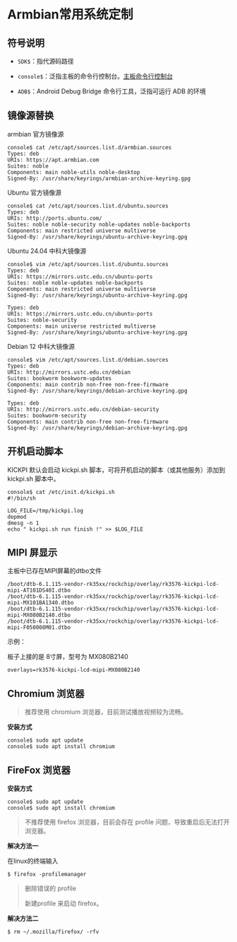 # Armbian常用系统定制



## 符号说明

* `SDK$`：指代源码路径

* `console$`：泛指主板的命令行控制台。[主板命令行控制台](../02-入门必读/02-快速使用.md#console_readme)

* `ADB$`：Android Debug Bridge 命令行工具，泛指可运行 ADB 的环境



## 镜像源替换

armbian 官方镜像源

```
console$ cat /etc/apt/sources.list.d/armbian.sources 
Types: deb
URIs: https://apt.armbian.com
Suites: noble
Components: main noble-utils noble-desktop
Signed-By: /usr/share/keyrings/armbian-archive-keyring.gpg
```



Ubuntu 官方镜像源

```
console$ cat /etc/apt/sources.list.d/ubuntu.sources 
Types: deb
URIs: http://ports.ubuntu.com/
Suites: noble noble-security noble-updates noble-backports
Components: main restricted universe multiverse
Signed-By: /usr/share/keyrings/ubuntu-archive-keyring.gpg
```



Ubuntu 24.04 中科大镜像源

```
console$ vim /etc/apt/sources.list.d/ubuntu.sources
Types: deb
URIs: https://mirrors.ustc.edu.cn/ubuntu-ports
Suites: noble noble-updates noble-backports
Components: main restricted universe multiverse
Signed-By: /usr/share/keyrings/ubuntu-archive-keyring.gpg

Types: deb
URIs: https://mirrors.ustc.edu.cn/ubuntu-ports
Suites: noble-security
Components: main universe restricted multiverse
Signed-By: /usr/share/keyrings/ubuntu-archive-keyring.gpg
```



Debian 12 中科大镜像源

```
console$ vim /etc/apt/sources.list.d/debian.sources
Types: deb
URIs: http://mirrors.ustc.edu.cn/debian
Suites: bookworm bookworm-updates
Components: main contrib non-free non-free-firmware
Signed-By: /usr/share/keyrings/debian-archive-keyring.gpg

Types: deb
URIs: http://mirrors.ustc.edu.cn/debian-security
Suites: bookworm-security
Components: main contrib non-free non-free-firmware
Signed-By: /usr/share/keyrings/debian-archive-keyring.gpg
```



## 开机启动脚本

KICKPI 默认会启动 kickpi.sh 脚本，可将开机启动的脚本（或其他服务）添加到 kickpi.sh 脚本中。

```
console$ cat /etc/init.d/kickpi.sh 
#!/bin/sh

LOG_FILE=/tmp/kickpi.log
depmod
dmesg -n 1
echo " kickpi.sh run finish !" >> $LOG_FILE
```



## MIPI 屏显示

主板中已存在MIPI屏幕的dtbo文件

```
/boot/dtb-6.1.115-vendor-rk35xx/rockchip/overlay/rk3576-kickpi-lcd-mipi-AT101DS40I.dtbo
/boot/dtb-6.1.115-vendor-rk35xx/rockchip/overlay/rk3576-kickpi-lcd-mipi-MX101BA1340.dtbo
/boot/dtb-6.1.115-vendor-rk35xx/rockchip/overlay/rk3576-kickpi-lcd-mipi-MX080B2140.dtbo
/boot/dtb-6.1.115-vendor-rk35xx/rockchip/overlay/rk3576-kickpi-lcd-mipi-F050008M01.dtbo
```

示例：

板子上接的是 8寸屏，型号为 MX080B2140

```
overlays=rk3576-kickpi-lcd-mipi-MX080B2140
```







## Chromium 浏览器

> 推荐使用 chromium 浏览器，目前测试播放视频较为流畅。

**安装方式**

```
console$ sudo apt update
console$ sudo apt install chromium
```



## FireFox 浏览器

**安装方式**

```
console$ sudo apt update
console$ sudo apt install chromium
```

> 不推荐使用 firefox 浏览器，目前会存在 profile 问题，导致重启后无法打开浏览器。

**解决方法一**

在linux的终端输入

```
$ firefox -profilemanager
```

> 删除错误的 profile 
>
> 新建profile 来启动 firefox。

**解决方法二**

```
$ rm ~/.mozilla/firefox/ -rfv
```



